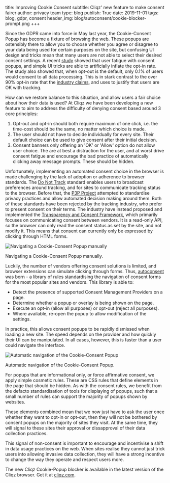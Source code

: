 title: Improving Cookie Consent
subtitle: Cliqz' new feature to make consent fairer
author: privacy team
type: blog
publish: True
date: 2019-11-01
tags: blog, gdpr, consent
header_img: blog/autoconsent/cookie-blocker-prompt.png
+++

Since the GDPR came into force in May last year, the Cookie-Consent Popup has become a fixture of browsing the web. These popups are ostensibly there to allow you to choose whether you agree or disagree to your data being used for certain purposes on the site, but confusing UI design and tricks mean that many users are not able to select their desired consent settings. A recent [study](https://arxiv.org/pdf/1909.02638.pdf) showed that user fatigue with consent popups, and simple UI tricks are able to artificially inflate the opt-in rate. The study also showed that, when opt-out is the default, only 0.1% of users would consent to all data processing. This is in stark contrast to the over 90% opt-in rate that the [industry claims](https://www.thedrum.com/news/2018/07/31/over-90-users-consent-gdpr-requests-says-quantcast-after-enabling-1bn-them), and uses to justify that users are OK with tracking.

How can we restore balance to this situation, and allow users a fair choice about how their data is used? At Cliqz we have been developing a new feature to aim to address the difficulty of denying consent based around 3 core principles:

1. Opt-out and opt-in should both require maximum of one click, i.e. the time-cost should be the same, no matter which choice is made.
2. The user should not have to decide individually for every site. Their default choice can be used to give consent after their initial decision.
3. Consent banners only offering an 'OK' or 'Allow' option do not allow user choice. The are at best a distraction for the user, and at worst drive consent fatigue and encourage the bad practice of automatically clicking away message prompts. These should be hidden.

Unfortunately, implementing an automated consent choice in the browser is made challenging by the lack of adoption or adherence to browser standards. The [Do Not Track](https://www.w3.org/blog/2018/06/do-not-track-and-the-gdpr/) standard enables users to broadcast preferences around tracking, and for sites to communicate tracking status to the browser. Before that, the [P3P Project](https://www.w3.org/P3P/) attempted to standardise privacy practices and allow automated decision making around them. Both of these standards have been rejected by the tracking industry, who prefer to present consent on their terms. The industry have instead proposed and implemented the [Transparency and Consent Framework](https://iabeurope.eu/transparency-consent-framework/), which primarily focuses on communicating consent between vendors. It is a read-only API, so the browser can only read the consent status as set by the site, and not modify it. This means that consent can currently only be expressed by clicking through HTML forms.

<img class="img-responsive" src="../static/img/blog/autoconsent/cookie-blocker-before.gif" alt="Navigating a Cookie-Consent Popup manually" />
<p class="img-caption">Navigating a Cookie-Consent Popup manually.</p>

Luckily, the number of vendors offering consent solutions is limited, and browser extensions can simulate clicking through forms. Thus, [autoconsent](https://github.com/cliqz-oss/autoconsent) was born - a library of rules standardising the navigation of consent forms for the most popular sites and vendors. This library is able to:

* Detect the presence of supported Consent Management Providers on a page.
* Determine whether a popup or overlay is being shown on the page.
* Execute an opt-in (allow all purposes) or opt-out (reject all purposes).
* Where available, re-open the popup to allow modification of the settings.

In practice, this allows consent popups to be rapidly dismissed when loading a new site. The speed depends on the provider and how quickly their UI can be manipulated. In all cases, however, this is faster than a user could navigate the interface.

<img class="img-responsive" src="../static/img/blog/autoconsent/cookie-blocker-after.gif" alt="Automatic navigation of the Cookie-Consent Popup" />
<p class="img-caption">Automatic navigation of the Cookie-Consent Popup.</p>

For popups that are informational only, or force affirmative consent, we apply simple cosmetic rules. These are CSS rules that define elements in the page that should be hidden. As with the consent rules, we benefit from the defacto standardisation of tools for displaying of popups, such that a small number of rules can support the majority of popups shown by websites.

These elements combined mean that we now just have to ask the user once whether they want to opt-in or opt-out, then they will not be bothered by consent popups on the majority of sites they visit. At the same time, they will signal to these sites their approval or dissapproval of their data collection practices. 

This signal of non-consent is important to encourage and incentivise a shift in data usage practices on the web. When sites realise they cannot just trick users into allowing invasive data collection, they will have a strong incentive to change the way they operate and respect users more.

The new Cliqz Cookie-Popup blocker is available in the latest version of the Cliqz browser. Get it at [cliqz.com](https://cliqz.com/download).
